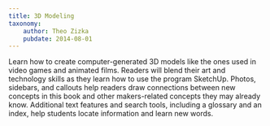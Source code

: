 ```yaml
---
title: 3D Modeling
taxonomy:
	author: Theo Zizka
	pubdate: 2014-08-01
---
```

Learn how to create computer-generated 3D models like the ones used in video games and animated films. Readers will blend their art and technology skills as they learn how to use the program SketchUp. Photos, sidebars, and callouts help readers draw connections between new concepts in this book and other makers-related concepts they may already know. Additional text features and search tools, including a glossary and an index, help students locate information and learn new words.